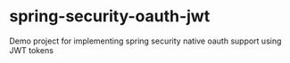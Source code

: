 # spring-security-oauth-jwt
Demo project for implementing spring security native oauth support using JWT tokens
